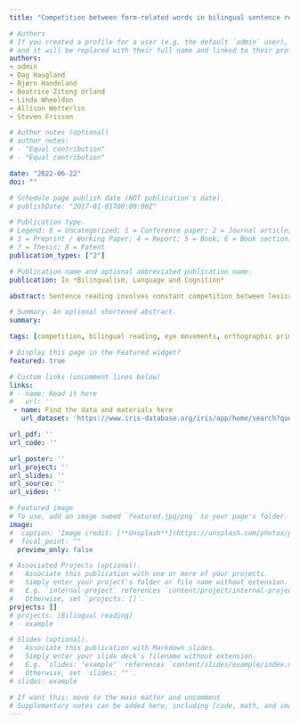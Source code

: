 ```yaml
---
title: "Competition between form-related words in bilingual sentence reading: Effects of language proficiency"

# Authors
# If you created a profile for a user (e.g. the default `admin` user), write the username (folder name) here 
# and it will be replaced with their full name and linked to their profile.
authors:
- admin
- Dag Haugland
- Bjørn Handeland
- Beatrice Zitong Urland
- Linda Wheeldon
- Allison Wetterlin
- Steven Frisson

# Author notes (optional)
# author_notes:
# - "Equal contribution"
# - "Equal contribution"

date: "2022-06-22"
doi: ""

# Schedule page publish date (NOT publication's date).
# publishDate: "2017-01-01T00:00:00Z"

# Publication type.
# Legend: 0 = Uncategorized; 1 = Conference paper; 2 = Journal article;
# 3 = Preprint / Working Paper; 4 = Report; 5 = Book; 6 = Book section;
# 7 = Thesis; 8 = Patent
publication_types: ["2"]

# Publication name and optional abbreviated publication name.
publication: In *Bilingualism, Language and Cognition*

abstract: Sentence reading involves constant competition between lexical candidates. Previous research with monolinguals has shown that the neighbours of a read word are inhibited, making their retrieval as a subsequent target more difficult, but the duration of this interference may depend on reading skills. In this study, we examined neighbour priming effects in sentence reading among proficient Norwegian-English bilinguals reading in their L2. We investigated the effects of the distance between prime and target (short vs. long) and the nature of the overlap between the two words (beginning or end), and related these to differences in individual cognitive skills.  Our results replicated the inhibition effects found in monolinguals, albeit slightly delayed. Interference between form-related words was affected by the L2 reading skills and, crucially, by the phonological decoding abilities of the bilingual reader. We discuss the results in light of competition models of bilingual reading as well as episodic memory accounts. 

# Summary. An optional shortened abstract.
summary: 

tags: [competition, bilingual reading, eye movements, orthographic priming, individual differences]

# Display this page in the Featured widget?
featured: true

# Custom links (uncomment lines below)
links:
# - name: Read it here
#   url: ''
 - name: Find the data and materials here
   url_dataset: 'https://www.iris-database.org/iris/app/home/search?query=in%20press_P%C3%A9lissier_Haugland_Handeland_Zitong%20Urland_Wetterlin_Wheeldon_Frisson_Competition%20between%20form-related%20words%20in%20bilingual%20sentence%20reading:%20Effects%20of%20language%20proficiency'

url_pdf: ''
url_code: ''

url_poster: ''
url_project: ''
url_slides: ''
url_source: ''
url_video: ''

# Featured image
# To use, add an image named `featured.jpg/png` to your page's folder. 
image:
#  caption: 'Image credit: [**Unsplash**](https://unsplash.com/photos/pLCdAaMFLTE)'
#  focal_point: ""
  preview_only: false

# Associated Projects (optional).
#   Associate this publication with one or more of your projects.
#   Simply enter your project's folder or file name without extension.
#   E.g. `internal-project` references `content/project/internal-project/index.md`.
#   Otherwise, set `projects: []`.
projects: []
# projects: [Bilingual reading]
# - example

# Slides (optional).
#   Associate this publication with Markdown slides.
#   Simply enter your slide deck's filename without extension.
#   E.g. `slides: "example"` references `content/slides/example/index.md`.
#   Otherwise, set `slides: ""`.
# slides: example

# If want this: move to the main matter and uncomment
# Supplementary notes can be added here, including [code, math, and images](https://wowchemy.com/docs/writing-markdown-latex/).
---
```




